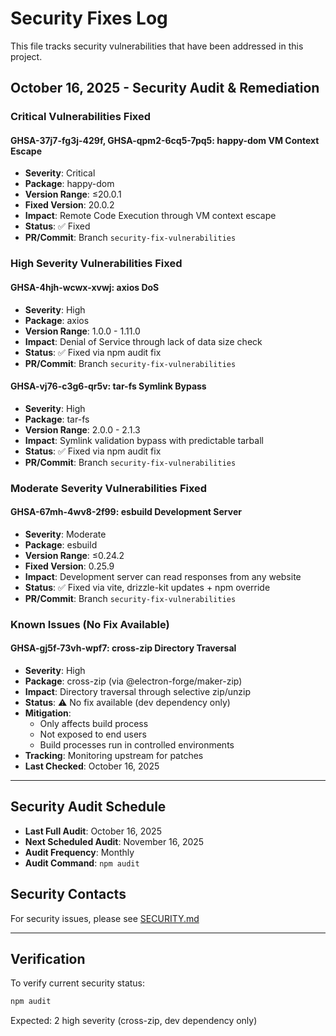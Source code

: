 # Security Fixes Log

This file tracks security vulnerabilities that have been addressed in this project.

## October 16, 2025 - Security Audit & Remediation

### Critical Vulnerabilities Fixed

#### GHSA-37j7-fg3j-429f, GHSA-qpm2-6cq5-7pq5: happy-dom VM Context Escape

- **Severity**: Critical
- **Package**: happy-dom
- **Version Range**: ≤20.0.1
- **Fixed Version**: 20.0.2
- **Impact**: Remote Code Execution through VM context escape
- **Status**: ✅ Fixed
- **PR/Commit**: Branch `security-fix-vulnerabilities`

### High Severity Vulnerabilities Fixed

#### GHSA-4hjh-wcwx-xvwj: axios DoS

- **Severity**: High
- **Package**: axios
- **Version Range**: 1.0.0 - 1.11.0
- **Impact**: Denial of Service through lack of data size check
- **Status**: ✅ Fixed via npm audit fix
- **PR/Commit**: Branch `security-fix-vulnerabilities`

#### GHSA-vj76-c3g6-qr5v: tar-fs Symlink Bypass

- **Severity**: High
- **Package**: tar-fs
- **Version Range**: 2.0.0 - 2.1.3
- **Impact**: Symlink validation bypass with predictable tarball
- **Status**: ✅ Fixed via npm audit fix
- **PR/Commit**: Branch `security-fix-vulnerabilities`

### Moderate Severity Vulnerabilities Fixed

#### GHSA-67mh-4wv8-2f99: esbuild Development Server

- **Severity**: Moderate
- **Package**: esbuild
- **Version Range**: ≤0.24.2
- **Fixed Version**: 0.25.9
- **Impact**: Development server can read responses from any website
- **Status**: ✅ Fixed via vite, drizzle-kit updates + npm override
- **PR/Commit**: Branch `security-fix-vulnerabilities`

### Known Issues (No Fix Available)

#### GHSA-gj5f-73vh-wpf7: cross-zip Directory Traversal

- **Severity**: High
- **Package**: cross-zip (via @electron-forge/maker-zip)
- **Impact**: Directory traversal through selective zip/unzip
- **Status**: ⚠️ No fix available (dev dependency only)
- **Mitigation**:
  - Only affects build process
  - Not exposed to end users
  - Build processes run in controlled environments
- **Tracking**: Monitoring upstream for patches
- **Last Checked**: October 16, 2025

---

## Security Audit Schedule

- **Last Full Audit**: October 16, 2025
- **Next Scheduled Audit**: November 16, 2025
- **Audit Frequency**: Monthly
- **Audit Command**: `npm audit`

## Security Contacts

For security issues, please see [SECURITY.md](../SECURITY.md)

---

## Verification

To verify current security status:

```bash
npm audit
```

Expected: 2 high severity (cross-zip, dev dependency only)
